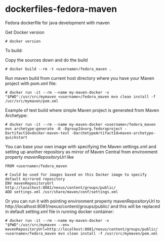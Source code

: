 dockerfiles-fedora-maven
========================

Fedora dockerfile for java development with maven

Get Docker version

```
# docker version
```

To build:

Copy the sources down and do the build
```
# docker build --rm -t <username>/fedora_maven .
```

Run maven build from current host directory where you have your Maven project with pom.xml file:

```
# docker run -it --rm --name my-maven-docker -v "$PWD":/usr/src/mymaven <username>/fedora_maven mvn clean install -f /usr/src/mymaven/pom.xml
```

Example of test build where simple Maven project is generated from Maven Archetype:
```
# docker run -it --rm --name my-maven-docker <username>/fedora_maven mvn archetype:generate -B -DgroupId=org.fedoraproject -DartifactId=docker-maven-test -DarchetypeArtifactId=maven-archetype-quickstart
```

You can base your own image with specifying the Maven settings.xml and setting up another repository as mirror of Maven Central from environment property _mavenRepositoryUrl_ like 

```
FROM <username>/fedora_maven

# Could be used for images based on this Docker image to specify default mirrored repository
ENV mavenRepositoryUrl http://localhost:8081/nexus/content/groups/public/
ADD settings.xml /usr/share/maven/conf/settings.xml
```

Or you can run it with pointing environment property mavenRepositoryUrl to http://localhost:8081/nexus/content/groups/public/ and this will be replaced in default setting.xml file in running docker container:

```
# docker run -it --rm --name my-maven-docker -v "$PWD":/usr/src/mymaven --env mavenRepositoryUrl=http://localhost:8081/nexus/content/groups/public/ <username>/fedora_maven mvn clean install -f /usr/src/mymaven/pom.xml
```

